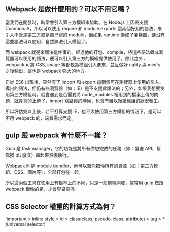 ## Webpack 是做什麼用的？可以不用它嗎？

當我們在開發時，時常會引入第三方模組來協助。在 Node.js 上因為支援 CommonJS，所以可以使用 require 和 module.exports 這兩個好用的語法，來引入不管是第三方或是自己寫的 module，但如果 runtime 換成了瀏覽器，便沒有這些語法可以使用，自然無法引入模組了。

而 webpack 就是來解決這件事的。經過他的打包、compile，將這些語法轉成瀏覽器可以使用的語法，便可以引入第三方的模組提供使用了。除此之外，webpack 可將 CSS, image 等都視為模組引入進來，並且做好 uglify 與 minify 之後輸出，這也是 webpack 強大的地方。

自從 ES6 出現後，雖然有了 import 和 export 這兩個可在瀏覽器上使用的引入、導出的語法，但仍有些瀏覽器（如：IE）是不支援此語法的；另外，如果我想要使用第三方模組時，就會遇到是否需要將 node_modules 裡用到的檔案上傳的問題，就算真的上傳了，import 寫路徑的時候，也會有難以後續維護的狀況發生。

所以評估完以上後，若不打算支援 IE，也不太使用第三方模組的情況下，是可以不用 webpack 的，端看需求而定。

## gulp 跟 webpack 有什麼不一樣？

Gulp 是 task manager，它的功能是將所有你想完成的任務（如：發送 API、幫你撈 ptt 廢文）串起來然後執行。

Webpack 則是 module bundler，他可以幫你把你所有的資源（如：第三方模組、CSS、圖片等），全部打包在一起。

所以這兩個工具在使用上有根本上的不同，只是一般前端開發，常常用 gulp 做跟 webpack 很像的是，才會容易搞混。

## CSS Selector 權重的計算方式為何？

!important > inline style > id > class(class, pseudo-class, attribute) > tag > *(universal selector)